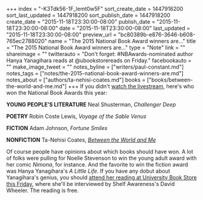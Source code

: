 +++
index = "-K3Tdk56-1F_lemt0w5F"
sort_create_date = 1447918200
sort_last_updated = 1447918200
sort_publish_date = 1447918200
create_date = "2015-11-18T23:30:00-08:00"
publish_date = "2015-11-18T23:30:00-08:00"
date = "2015-11-18T23:30:00-08:00"
last_updated = "2015-11-18T23:30:00-08:00"
preview_url = "bc80389b-e876-3646-b608-765ec2788020"
name = "The 2015 National Book Award winners are..."
title = "The 2015 National Book Award winners are..."
type = "Note"
link = ""
shareimage = ""
twitterauto = "Don't forget: #NBAwards-nominated author Hanya Yanagihara reads at @ubookstorereads on Friday."
facebookauto = ""
make_image_tweet = ""
notes_byline = ["writers/paul-constant.md"]
notes_tags = ["notes/the-2015-national-book-award-winners-are.md"]
notes_about = ["authors/ta-nehisi-coates.md"]
books = ["books/between-the-world-and-me.md"]
+++
If you didn't [watch the livestream](http://seattlereviewofbooks.com/notes/2015/11/19/national-book-awards-ceremony-live-stream/), here's who won the National Book Awards this year:

**YOUNG PEOPLE’S LITERATURE**
Neal Shusterman, *Challenger Deep*

**POETRY**
Robin Coste Lewis, *Voyage of the Sable Venus*


**FICTION**
Adam Johnson, *Fortune Smiles*


**NONFICTION**
Ta-Nehisi Coates, [*Between the World and Me*](http://seattlereviewofbooks.com/reviews/the-seattle-of-your-nightmares/)

Of course people have opinions about which books should have won. A lot of folks were pulling for Noelle Stevenson to win the young adult award with her comic *Nimona*, for instance. And the favorite to win the fiction award was Hanya Yanagihara's *A Little Life*. If you have any dobut about Yanagihara's genius, you should [attend her reading at University Book Store this Friday](http://www2.bookstore.washington.edu/_events/events_cal.taf?evmonth=11&evyear=2015&eventid=2015091409485100&pre=20151110&pst=20151126), where she'll be interviewed by Shelf Awareness's David Wheeler. The reading is free.




